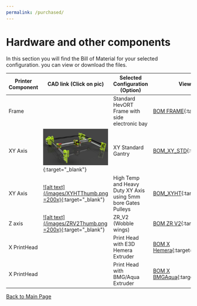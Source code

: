 ```yaml
---
permalink: /purchased/
---
```


# Hardware and other components

In this section you will find the Bill of Material for your selected configuration. you can view or download the files.

Printer Component|CAD link (Click on pic)|Selected Configuration (Option)|View BOM|Download BOM (Excel)
-----------------|-----------------------|-------------------------------|--------|--------------------
Frame||Standard HevORT Frame with side electronic bay|[BOM FRAME](/bom/BOM_Frame_ElecExt.htm){:target="_blank"}|[Download](/bom/BOM_Frame_ElecExt.xlsx)  
XY Axis|[![alt text](/images/XYThumb.png)](https://a360.co/2UEaOHa){:target="_blank"}|XY Standard Gantry|[BOM_XY_STD](/bom/BOM_XY_STD.htm){:target="_blank"}|[Download](/bom/BOM_XY_STD.xlsx)  
XY Axis|[![alt text](/images/XYHTThumb.png =200x)](https://a360.co/2ZdCtjA){:target="_blank"}|High Temp and Heavy Duty XY Axis using 5mm bore Gates Pulleys|[BOM_XYHT](/bom/BOM_XYHT.htm){:target="_blank"}|[Download](/bom/BOM_XYHT.xlsx)  
Z axis|[![alt text](/images/ZRV2Thumb.png =200x)](https://a360.co/3gweJiw){:target="_blank"}|ZR_V2 (Wobble wings)|[BOM ZR V2](/bom/BOM_ZR_V2.htm){:target="_blank"}|[Download](/bom/BOM_ZR_V2.xlsx)  
X PrintHead||Print Head with E3D Hemera Extruder|[BOM X Hemera](/bom/BOM_X_Hemera.htm){:target="_blank"}|[Download](/bom/BOM_X_Hemera.xlsx)  
X PrintHead||Print Head with BMG/Aqua Extruder|[BOM X BMGAqua](/bom/BOM_BMGAqua.htm){:target="_blank"}|[Download](/bom/BOM_BMGAqua.xlsx)   

[Back to Main Page](/README.md)
